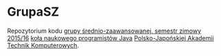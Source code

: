 # GrupaSZ
Repozytorium kodu [grupy średnio-zaawansowanej, semestr zimowy 2015/16](https://www.facebook.com/groups/koloJavaPJATK/) [koła naukowego programistów Java](https://www.facebook.com/kolojava/) [Polsko-Japońskiej Akademii Technik Komputerowych](https://www.pja.edu.pl/).

